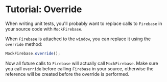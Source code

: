# Tutorial: Override

When writing unit tests, you'll probably want to replace calls to `Firebase` in your source code with `MockFirebase`.

When `Firebase` is attached to the `window`, you can replace it using the `override` method:

```js
MockFirebase.override();
```

Now all future calls to `Firebase` will actually call `MockFirebase`. Make sure you call `override` before calling `Firebase` in your source, otherwise the reference will be created before the override is performed.